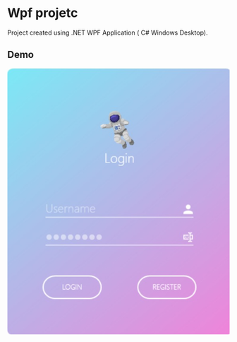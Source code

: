
# Wpf projetc 

Project created using .NET WPF Application ( C# Windows Desktop).




## Demo

<img src="/WPFSignup/Images/Demo.png" alt="Demo" title="App Image">



